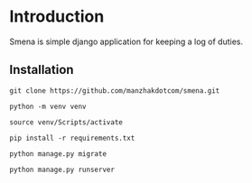 # Introduction
Smena is simple django application for keeping a log of duties.
## Installation

```
git clone https://github.com/manzhakdotcom/smena.git

python -m venv venv

source venv/Scripts/activate

pip install -r requirements.txt

python manage.py migrate

python manage.py runserver
```